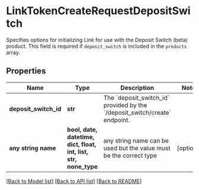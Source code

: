 # LinkTokenCreateRequestDepositSwitch

Specifies options for initializing Link for use with the Deposit Switch (beta) product. This field is required if `deposit_switch` is included in the `products` array.

## Properties
Name | Type | Description | Notes
------------ | ------------- | ------------- | -------------
**deposit_switch_id** | **str** | The &#x60;deposit_switch_id&#x60; provided by the &#x60;/deposit_switch/create&#x60; endpoint. | 
**any string name** | **bool, date, datetime, dict, float, int, list, str, none_type** | any string name can be used but the value must be the correct type | [optional]

[[Back to Model list]](../README.md#documentation-for-models) [[Back to API list]](../README.md#documentation-for-api-endpoints) [[Back to README]](../README.md)


